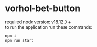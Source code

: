 # vorhol-bet-button
required node version: v18.12.0 + \
to run the application run these commands:

```sh
npm i
npm run start
```